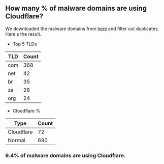 ## How many % of malware domains are using Cloudflare?


We downloaded the malware domains from [here](https://urlhaus.abuse.ch) and filter out duplicates.
Here's the result.


[//]: # (start replacement)


- Top 5 TLDs

| TLD | Count |
| --- | --- |
| com | 368 |
| net | 42 |
| br | 35 |
| za | 28 |
| org | 24 |


- Cloudflare %

| Type | Count |
| --- | --- |
| Cloudflare | 72 |
| Normal | 690 |


### 9.4% of malware domains are using Cloudflare.